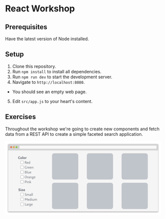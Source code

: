 # React Workshop


## Prerequisites

Have the latest version of Node installed.


## Setup

1. Clone this repository.
2. Run `npm install` to install all dependencies.
3. Run `npm run dev` to start the development server.
4. Navigate to `http://localhost:8080`.
  - You should see an empty web page.
5. Edit `src/app.js` to your heart's content.


## Exercises

Throughout the workshop we're going to create new components and fetch data from a REST API to create a simple faceted search application.

![UI wireframe](ui-wireframe.jpg "UI wireframe")
